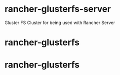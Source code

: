 # rancher-glusterfs-server
Gluster FS Cluster for being used with Rancher Server
# rancher-glusterfs
# rancher-glusterfs
